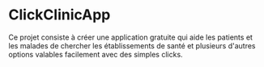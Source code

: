 # ClickClinicApp
Ce projet consiste à créer une application gratuite qui aide les patients et les malades de chercher les établissements de santé et plusieurs d'autres options valables facilement avec des simples clicks. 
